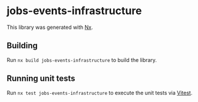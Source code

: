 # jobs-events-infrastructure

This library was generated with [Nx](https://nx.dev).

## Building

Run `nx build jobs-events-infrastructure` to build the library.

## Running unit tests

Run `nx test jobs-events-infrastructure` to execute the unit tests via [Vitest](https://vitest.dev/).
